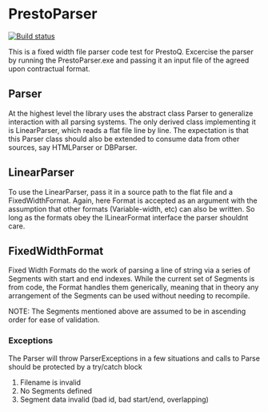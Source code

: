 # PrestoParser
[![Build status](https://ci.appveyor.com/api/projects/status/8trsd3xjx8wu7rmm?svg=true)](https://ci.appveyor.com/project/DQ88745/prestoparser)

This is a fixed width file parser code test for PrestoQ.  Excercise the parser by running the PrestoParser.exe and passing it an input file of the agreed upon contractual format.  

## Parser
At the highest level the library uses the abstract class Parser to generalize interaction with all parsing systems.  The only derived class implementing it is LinearParser, which reads a flat file line by line.  The expectation is that this Parser class should also be extended to consume data from other sources, say HTMLParser or DBParser.

## LinearParser
To use the LinearParser, pass it in a source path to the flat file and a FixedWidthFormat.  Again, here Format is accepted as an argument with the assumption that other formats (Variable-width, etc) can also be written.  So long as the formats obey the ILinearFormat interface the parser shouldnt care.

## FixedWidthFormat
Fixed Width Formats do the work of parsing a line of string via a series of Segments with start and end indexes.  While the current set of Segments is from code, the Format handles them generically, meaning that in theory any arrangement of the Segments can be used without needing to recompile.

NOTE: The Segments mentioned above are assumed to be in ascending order for ease of validation.

### Exceptions
The Parser will throw ParserExceptions in a few situations and calls to Parse should be protected by a try/catch block
1. Filename is invalid
2. No Segments defined
3. Segment data invalid (bad id, bad start/end, overlapping)
